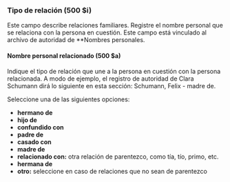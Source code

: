 ### Tipo de relación (500 $i)

Este campo describe relaciones familiares. Registre el nombre personal que se relaciona con la persona en cuestión. Este campo está vinculado al archivo de autoridad de **Nombres personales.

#### Nombre personal relacionado (500 $a)

Indique el tipo de relación que une a la persona en cuestión con la persona relacionada. A modo de ejemplo, el registro de autoridad de Clara Schumann dirá lo siguiente en esta sección: Schumann, Felix - madre de.

Seleccione una de las siguientes opciones:

- **hermano de**
- **hijo de**
- **confundido con**
- **padre de**
- **casado con**
- **madre de**
- **relacionado con:** otra relación de parentezco, como tía, tío, primo, etc.
- **hermana de**
- **otro:** seleccione en caso de relaciones que no sean de parentezco
